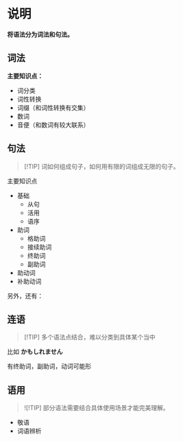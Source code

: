 <h1>说明</h1>
<p><strong>将语法分为词法和句法。</strong></p>
<h2>词法</h2>
<p><strong>主要知识点：</strong></p>
<ul>
<li>词分类</li>
<li>词性转换</li>
<li>词缀（和词性转换有交集）</li>
<li>数词</li>
<li>音便（和数词有较大联系）</li>
</ul>
<h2>句法</h2>
<blockquote>
<p>[!TIP]
词如何组成句子，如何用有限的词组成无限的句子。</p>
</blockquote>
<p>主要知识点</p>
<ul>
<li>基础<ul>
<li>从句</li>
<li>活用</li>
<li>语序</li>
</ul>
</li>
<li>助词<ul>
<li>格助词</li>
<li>接续助词</li>
<li>终助词</li>
<li>副助词</li>
</ul>
</li>
<li>助动词</li>
<li>补助动词</li>
</ul>
<p>另外，还有：</p>
<h2>连语</h2>
<blockquote>
<p>[!TIP]
多个语法点结合，难以分类到具体某个当中</p>
</blockquote>
<p>比如 <strong>かもしれません</strong></p>
<p>有终助词，副助词，动词可能形</p>
<h2>语用</h2>
<blockquote>
<p>![!TIP]
部分语法需要结合具体使用场景才能完美理解。</p>
</blockquote>
<ul>
<li>敬语</li>
<li>词语辨析</li>
</ul>
